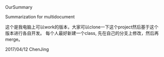 OurSummary

Summarization for multidocument

这个是我电脑上可以work的版本，大家可以clone一下这个project然后基于这个版本进行各自开发。 每个人最好新建一个class, 先在自己的分支上修改，然后再merge。

2017/04/12 
ChenJing


